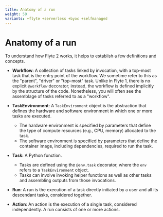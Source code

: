 ```yaml
---
title: Anatomy of a run
weight: 50
variants: +flyte +serverless +byoc +selfmanaged
---
```


# Anatomy of a run

To understand how Flyte 2 works, it helps to establish a few definitions and concepts.

* **Workflow**: A collection of tasks linked by invocation, with a top-most task that is the entry point of the workflow.
  We sometime refer to this as the "parent", "driver" or "top-most" task.
  Unlike in Flyte 1, there is no explicit `@workflow` decorator; instead, the workflow is defined implicitly by the structure of the code.
  Nonetheless, you will often see the assemblage of tasks referred to as a "workflow".

* **TaskEnvironment**: A `TaskEnvironment` object is the abstraction that defines the hardware and software environment in which one or more tasks are executed.
    * The hardware environment is specified by parameters that define the type of compute resources (e.g., CPU, memory) allocated to the task.
    * The software environment is specified by parameters that define the container image, including dependencies, required to run the task.

* **Task**: A Python function.
  * Tasks are defined using the `@env.task` decorator, where the `env` refers to a `TaskEnvironment` object.
  * Tasks can involve invoking helper functions as well as other tasks and assembling outputs from those invocations.

* **Run**: A run is the execution of a task directly initiated by a user and all its descendant tasks, considered together.

* **Action**: An action is the execution of a single task, considered independently. A run consists of one or more actions.


<!-- included info on what you see in the UI including runs, actions, task info, logs, external log links (action links)
-->
